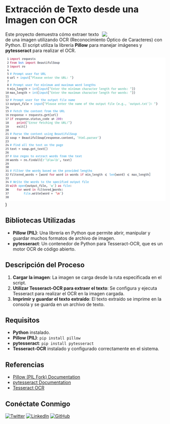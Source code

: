 # Extracción de Texto desde una Imagen con OCR

<img align='right' src='https://user-images.githubusercontent.com/5713670/87202985-820dcb80-c2b6-11ea-9f56-7ec461c497c3.gif' width='200'>

Este proyecto demuestra cómo extraer texto de una imagen utilizando OCR (Reconocimiento Óptico de Caracteres) con Python. El script utiliza la librería **Pillow** para manejar imágenes y **pytesseract** para realizar el OCR.

![Descripción del Script OCR](https://github.com/deivid2025/Extracci-n-de-texto-de-im-genes-y-documentos-con-Python-y-Tesseract-OCR/blob/main/OSCR_SCRIPT/imagen/python%20script1.webp))

## Bibliotecas Utilizadas

- **Pillow (PIL)**: Una librería en Python que permite abrir, manipular y guardar muchos formatos de archivo de imagen.
- **pytesseract**: Un contenedor de Python para Tesseract-OCR, que es un motor OCR de código abierto.

## Descripción del Proceso

1. **Cargar la imagen**: La imagen se carga desde la ruta especificada en el script.
2. **Utilizar Tesseract-OCR para extraer el texto**: Se configura y ejecuta Tesseract para realizar el OCR en la imagen cargada.
3. **Imprimir y guardar el texto extraído**: El texto extraído se imprime en la consola y se guarda en un archivo de texto.

## Requisitos

- **Python** instalado.
- **Pillow (PIL)**: `pip install pillow`
- **pytesseract**: `pip install pytesseract`
- **Tesseract-OCR** instalado y configurado correctamente en el sistema.

## Referencias

- [Pillow (PIL Fork) Documentation](https://pillow.readthedocs.io/en/stable/)
- [pytesseract Documentation](https://pypi.org/project/pytesseract/)
- [Tesseract OCR](https://github.com/tesseract-ocr/tesseract)

## Conéctate Conmigo

[![Twitter](https://img.shields.io/badge/Twitter-1DA1F2?style=for-the-badge&logo=twitter&logoColor=white)](https://twitter.com/tu_usuario)
[![LinkedIn](https://img.shields.io/badge/LinkedIn-0077B5?style=for-the-badge&logo=linkedin&logoColor=white)](https://linkedin.com/in/tu_usuario)
[![GitHub](https://img.shields.io/badge/GitHub-181717?style=for-the-badge&logo=github&logoColor=white)](https://github.com/tu_usuario)
